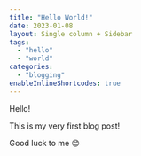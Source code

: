 ```yaml
---
title: "Hello World!"
date: 2023-01-08
layout: Single column + Sidebar
tags:
  - "hello"
  - "world"
categories:
  - "blogging"
enableInlineShortcodes: true 
---
```


Hello! 

This is my very first blog post! 

Good luck to me :blush:
